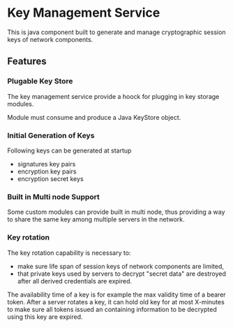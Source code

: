 # Key Management Service

This is java component built to generate and manage cryptographic session keys of network components.

## Features

### Plugable Key Store

The key management service provide a hoock for plugging in key storage modules.

Module must consume and produce a Java KeyStore object.

### Initial Generation of Keys

Following keys can be generated at startup 
- signatures key pairs 
- encryption key pairs
- encryption secret keys

### Built in Multi node Support

Some custom modules can provide built in multi node, thus providing a way to share the same key among multiple servers in the network.  

### Key rotation

The key rotation capability is necessary to:

- make sure life span of session keys of network components are limited,
- that private keys used by servers to decrypt "secret data" are destroyed after all derived credentials are expired.  

The availability time of a key is for example the max validity time of a bearer token. After a server rotates a key, it can hold old key for at most X-minutes to make sure all tokens issued an containing information to be decrypted using this key are expired.

